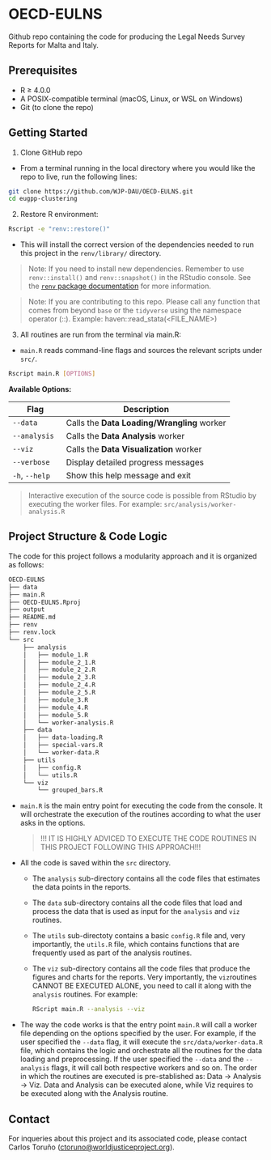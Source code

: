 # OECD-EULNS

Github repo containing the code for producing the Legal Needs Survey Reports for Malta and Italy.

## Prerequisites

- R ≥ 4.0.0
- A POSIX-compatible terminal (macOS, Linux, or WSL on Windows)
- Git (to clone the repo)

## Getting Started

1. Clone GitHub repo

  - From a terminal running in the local directory where you would like the repo to live, run the following lines:

```bash
git clone https://github.com/WJP-DAU/OECD-EULNS.git
cd eugpp-clustering
```

2. Restore R environment:

```bash
Rscript -e "renv::restore()"
```

  - This will install the correct version of the dependencies needed to run this project in the `renv/library/` directory.

> Note: If you need to install new dependencies. Remember to use `renv::install()` and `renv::snapshot()` in the RStudio console. See the [`renv` package documentation](https://rstudio.github.io/renv/articles/renv.html) for more information.

> Note: If you are contributing to this repo. Please call any function that comes from beyond `base` or the `tidyverse` using the namespace operator (::). Example: haven::read_stata(<FILE_NAME>)

3. All routines are run from the terminal via main.R:

  - `main.R` reads command-line flags and sources the relevant scripts under `src/`.

```bash
Rscript main.R [OPTIONS]
```

**Available Options:**

| Flag           | Description                                               |
| -------------- | --------------------------------------------------------- |
| `--data`       | Calls the **Data Loading/Wrangling** worker               |
| `--analysis `  | Calls the **Data Analysis** worker                        |
| `--viz `       | Calls the **Data Visualization** worker                   |
| `--verbose`    | Display detailed progress messages                        |
| `-h`, `--help` | Show this help message and exit                           |

> Interactive execution of the source code is possible from RStudio by executing the worker files. For example: `src/analysis/worker-analysis.R`

## Project Structure & Code Logic

The code for this project follows a modularity approach and it is organized as follows:

```bash
OECD-EULNS
├── data
├── main.R
├── OECD-EULNS.Rproj
├── output
├── README.md
├── renv
├── renv.lock
└── src
    ├── analysis
    │   ├── module_1.R
    │   ├── module_2_1.R
    │   ├── module_2_2.R
    │   ├── module_2_3.R
    │   ├── module_2_4.R
    │   ├── module_2_5.R
    │   ├── module_3.R
    │   ├── module_4.R
    │   ├── module_5.R
    │   └── worker-analysis.R
    ├── data
    │   ├── data-loading.R
    │   ├── special-vars.R
    │   └── worker-data.R
    ├── utils
    │   ├── config.R
    │   └── utils.R
    └── viz
        └── grouped_bars.R
```

- `main.R` is the main entry point for executing the code from the console. It will orchestrate the execution of the routines according to what the user asks in the options.
  > !!! IT IS HIGHLY ADVICED TO EXECUTE THE CODE ROUTINES IN THIS PROJECT FOLLOWING THIS APPROACH!!!
- All the code is saved within the `src` directory.
  - The `analysis` sub-directory contains all the code files that estimates the data points in the reports.
  - The `data` sub-directory contains all the code files that load and process the data that is used as input for the `analysis` and `viz` routines.
  - The `utils` sub-directoty contains a basic `config.R` file and, very importantly, the `utils.R` file, which contains functions that are frequently used as part of the analysis routines.
  - The `viz` sub-directory contains all the code files that produce the figures and charts for the reports. Very importantly, the `viz`routines CANNOT BE EXECUTED ALONE, you need to call it along with the `analysis` routines. For example:
  
    ```bash
    RScript main.R --analysis --viz
    ```
  
- The way the code works is that the entry point `main.R` will call a worker file depending on the options specified by the user. For example, if the user specified the `--data` flag, it will execute the `src/data/worker-data.R` file, which contains the logic and orchestrate all the routines for the data loading and preprocessing. If the user specified the `--data` and the `--analysis` flags, it will call both respective workers and so on. The order in which the routines are executed is pre-stablished as: Data -> Analysis -> Viz. Data and Analysis can be executed alone, while Viz requires to be executed along with the Analysis routine.

## Contact

For inqueries about this project and its associated code, please contact Carlos Toruño (ctoruno@worldjusticeproject.org).